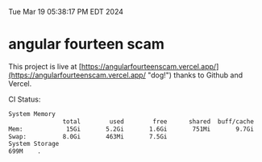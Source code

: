 Tue Mar 19 05:38:17 PM EDT 2024

# angular fourteen scam


This project is live at [https://angularfourteenscam.vercel.app/](https://angularfourteenscam.vercel.app/ "dog!") thanks to Github and Vercel.

CI Status: 

```bash
System Memory
               total        used        free      shared  buff/cache   available
Mem:            15Gi       5.2Gi       1.6Gi       751Mi       9.7Gi        10Gi
Swap:          8.0Gi       463Mi       7.5Gi
System Storage
699M	.
```
```bash
